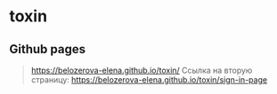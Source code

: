 # toxin

## Github pages
>https://belozerova-elena.github.io/toxin/
Ссылка на вторую страницу:
>https://belozerova-elena.github.io/toxin/sign-in-page
